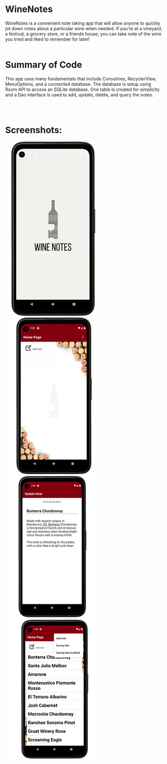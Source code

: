 # WineNotes 
WineNotes is a convenient note taking app that will allow anyone to quickly jot down notes
about a particular wine when needed. If you're at a vineyard, a festival, a grocery store, or a
friends house, you can take note of the wine you tried and liked to remember for later!
<br />
<br />

# Summary of Code
This app uses many fundamentals that include Coroutines, RecyclerView, MenuOptions, and a connected 
database. The database is setup using Room API to access an SQLite database. One table is created 
for simplicity and a Dao interface is used to add, update, delete, and query the notes. 

<br />
<br />

# Screenshots:
![Splash Screen](/screenshots/splash2.png?raw=true "Splash Screen")
![Home Screen](/screenshots/home.png?raw=true "Home Screen")
![Add Note](/screenshots/note.png?raw=true "Add Note")
![Home Menu](/screenshots/homemenu1.png?raw=true "Home Menu")